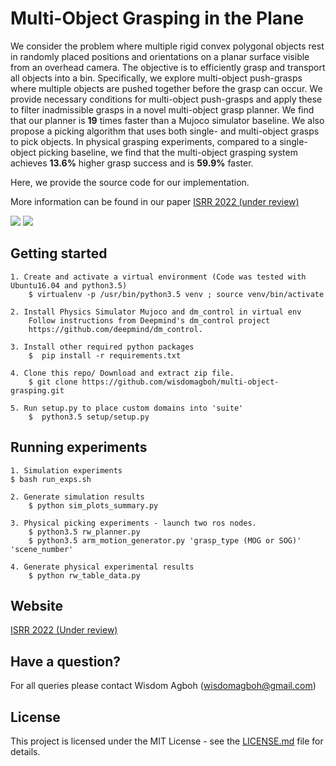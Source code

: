 # Multi-Object Grasping in the Plane

We consider the problem where multiple rigid convex polygonal objects rest in randomly placed positions and orientations on a planar surface visible from an overhead camera. The objective is to efficiently grasp and transport all objects into a bin. Specifically, we explore multi-object push-grasps where multiple objects are pushed together before the grasp can occur. We provide necessary conditions for multi-object push-grasps and apply these to filter inadmissible grasps in a novel multi-object grasp planner. We find that our planner is **19** times faster than a Mujoco simulator baseline. We also propose a picking algorithm that uses both single- and multi-object grasps to pick objects. In physical grasping experiments, compared to a single-object picking baseline, we find that the multi-object grasping system achieves **13.6\%** higher grasp success and is **59.9\%** faster.

Here, we provide the source code for our implementation.

More information can be found in our paper [ISRR 2022 (under review)](https://arxiv.org/abs/1903.08470)

<img src="mog_1.gif" scale="1.0"/>
<img src="mog_2.gif" scale="1.0"/>

## Getting started

	1. Create and activate a virtual environment (Code was tested with Ubuntu16.04 and python3.5)
		$ virtualenv -p /usr/bin/python3.5 venv ; source venv/bin/activate

	2. Install Physics Simulator Mujoco and dm_control in virtual env
		Follow instructions from Deepmind's dm_control project
		https://github.com/deepmind/dm_control.                                    

	3. Install other required python packages
		$  pip install -r requirements.txt

	4. Clone this repo/ Download and extract zip file.
		$ git clone https://github.com/wisdomagboh/multi-object-grasping.git

	5. Run setup.py to place custom domains into 'suite'
		$  python3.5 setup/setup.py


## Running experiments

	1. Simulation experiments
    $ bash run_exps.sh

	2. Generate simulation results
		$ python sim_plots_summary.py

	3. Physical picking experiments - launch two ros nodes.
		$ python3.5 rw_planner.py
		$ python3.5 arm_motion_generator.py 'grasp_type (MOG or SOG)' 'scene_number'

	4. Generate physical experimental results
		$ python rw_table_data.py

## Website

[ISRR 2022 (Under review)](sites.google.com/view/multi-object-grasping)


## Have a question?
For all queries please contact Wisdom Agboh (wisdomagboh@gmail.com)

## License
This project is licensed under the MIT License - see the
[LICENSE.md](LICENSE.md) file for details.
